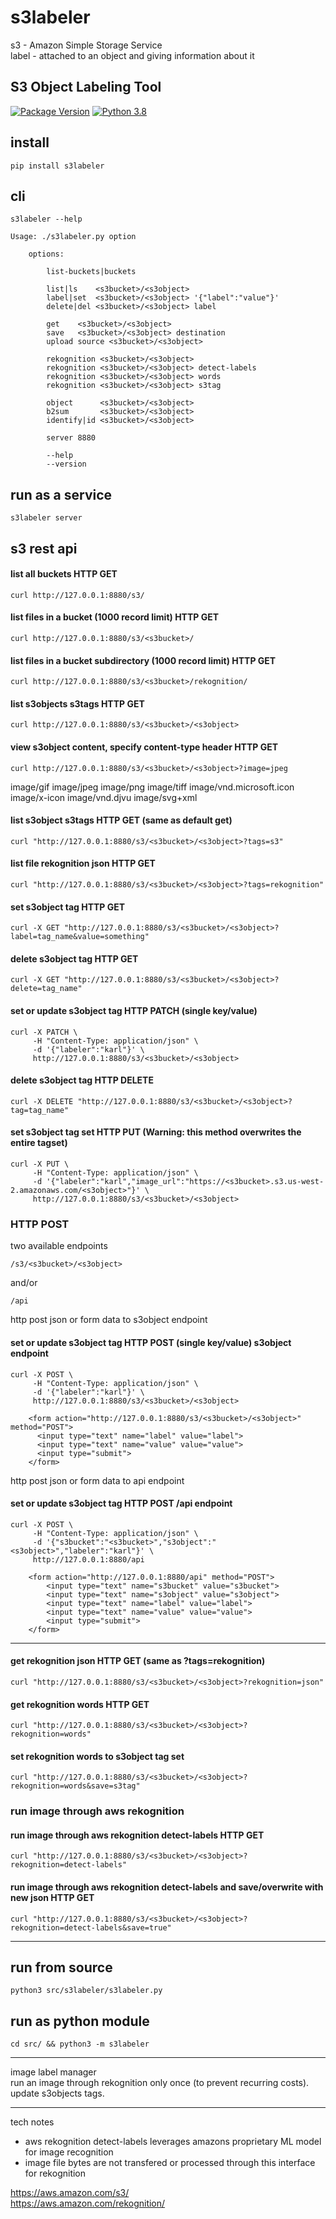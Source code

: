 
# s3labeler  

s3 - Amazon Simple Storage Service    
label - attached to an object and giving information about it    

## S3 Object Labeling Tool   

[![Package Version](https://img.shields.io/pypi/v/s3labeler.svg)](https://pypi.python.org/pypi/s3labeler/)
[![Python 3.8](https://img.shields.io/badge/python-3.8-blue.svg)](https://www.python.org/downloads/release/python-380/)


## install
```
pip install s3labeler
```

## cli  
```
s3labeler --help
```

```
Usage: ./s3labeler.py option

    options:

        list-buckets|buckets

        list|ls    <s3bucket>/<s3object>
        label|set  <s3bucket>/<s3object> '{"label":"value"}'
        delete|del <s3bucket>/<s3object> label

        get    <s3bucket>/<s3object>
        save   <s3bucket>/<s3object> destination
        upload source <s3bucket>/<s3object>

        rekognition <s3bucket>/<s3object>
        rekognition <s3bucket>/<s3object> detect-labels
        rekognition <s3bucket>/<s3object> words
        rekognition <s3bucket>/<s3object> s3tag

        object      <s3bucket>/<s3object>
        b2sum       <s3bucket>/<s3object>
        identify|id <s3bucket>/<s3object>

        server 8880

        --help
        --version

```

## run as a service
```
s3labeler server
```

## s3 rest api

#### list all buckets HTTP GET
```
curl http://127.0.0.1:8880/s3/ 
```

#### list files in a bucket (1000 record limit) HTTP GET
```
curl http://127.0.0.1:8880/s3/<s3bucket>/
```

#### list files in a bucket subdirectory (1000 record limit) HTTP GET
```
curl http://127.0.0.1:8880/s3/<s3bucket>/rekognition/
```

#### list s3objects s3tags HTTP GET
```
curl http://127.0.0.1:8880/s3/<s3bucket>/<s3object>
```

#### view s3object content, specify content-type header HTTP GET
```
curl http://127.0.0.1:8880/s3/<s3bucket>/<s3object>?image=jpeg
```
image/gif image/jpeg image/png image/tiff image/vnd.microsoft.icon image/x-icon image/vnd.djvu image/svg+xml  


#### list s3object s3tags HTTP GET (same as default get)
```
curl "http://127.0.0.1:8880/s3/<s3bucket>/<s3object>?tags=s3"
```

#### list file rekognition json HTTP GET
```
curl "http://127.0.0.1:8880/s3/<s3bucket>/<s3object>?tags=rekognition"
```

#### set s3object tag HTTP GET
```   
curl -X GET "http://127.0.0.1:8880/s3/<s3bucket>/<s3object>?label=tag_name&value=something"
```

#### delete s3object tag HTTP GET
```   
curl -X GET "http://127.0.0.1:8880/s3/<s3bucket>/<s3object>?delete=tag_name"
```

#### set or update s3object tag HTTP PATCH (single key/value)
```   
curl -X PATCH \
     -H "Content-Type: application/json" \
     -d '{"labeler":"karl"}' \
     http://127.0.0.1:8880/s3/<s3bucket>/<s3object>    
```   

#### delete s3object tag HTTP DELETE
```   
curl -X DELETE "http://127.0.0.1:8880/s3/<s3bucket>/<s3object>?tag=tag_name"
```   


#### set s3object tag set HTTP PUT (Warning: this method overwrites the entire tagset)
```   
curl -X PUT \
     -H "Content-Type: application/json" \
     -d '{"labeler":"karl","image_url":"https://<s3bucket>.s3.us-west-2.amazonaws.com/<s3object>"}' \
     http://127.0.0.1:8880/s3/<s3bucket>/<s3object>    
```   

### HTTP POST
two available endpoints
```
/s3/<s3bucket>/<s3object>  
```
and/or
```
/api
```

http post json or form data to s3object endpoint

#### set or update s3object tag HTTP POST (single key/value) s3object endpoint
```   
curl -X POST \
     -H "Content-Type: application/json" \
     -d '{"labeler":"karl"}' \
     http://127.0.0.1:8880/s3/<s3bucket>/<s3object>
```
```
    <form action="http://127.0.0.1:8880/s3/<s3bucket>/<s3object>" method="POST">
      <input type="text" name="label" value="label">
      <input type="text" name="value" value="value">
      <input type="submit">
    </form>
```

http post json or form data to api endpoint

#### set or update s3object tag HTTP POST /api endpoint
```   
curl -X POST \
     -H "Content-Type: application/json" \
     -d '{"s3bucket":"<s3bucket>","s3object":"<s3object>","labeler":"karl"}' \
     http://127.0.0.1:8880/api
```
```
    <form action="http://127.0.0.1:8880/api" method="POST">
        <input type="text" name="s3bucket" value="s3bucket">
        <input type="text" name="s3object" value="s3object">
        <input type="text" name="label" value="label">
        <input type="text" name="value" value="value">
        <input type="submit">
    </form>
```

---

#### get rekognition json HTTP GET (same as ?tags=rekognition)
```
curl "http://127.0.0.1:8880/s3/<s3bucket>/<s3object>?rekognition=json"
```

#### get rekognition words HTTP GET
```
curl "http://127.0.0.1:8880/s3/<s3bucket>/<s3object>?rekognition=words"
```
 
#### set rekognition words to s3object tag set
```
curl "http://127.0.0.1:8880/s3/<s3bucket>/<s3object>?rekognition=words&save=s3tag"
```

### run image through aws rekognition

#### run image through aws rekognition detect-labels HTTP GET  
```
curl "http://127.0.0.1:8880/s3/<s3bucket>/<s3object>?rekognition=detect-labels"
```

#### run image through aws rekognition detect-labels and save/overwrite with new json HTTP GET
```
curl "http://127.0.0.1:8880/s3/<s3bucket>/<s3object>?rekognition=detect-labels&save=true"
```

---

## run from source
```
python3 src/s3labeler/s3labeler.py
```

## run as python module
```
cd src/ && python3 -m s3labeler
```

---

image label manager   
run an image through rekognition only once (to prevent recurring costs).  update s3objects tags.   

---

tech notes   
 - aws rekognition detect-labels leverages amazons proprietary ML model for image recognition   
 - image file bytes are not transfered or processed through this interface for rekognition     

https://aws.amazon.com/s3/   
https://aws.amazon.com/rekognition/    





